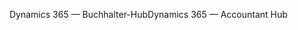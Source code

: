 <span data-ttu-id="5ed99-101">Dynamics 365 — Buchhalter-Hub</span><span class="sxs-lookup"><span data-stu-id="5ed99-101">Dynamics 365 — Accountant Hub</span></span>
